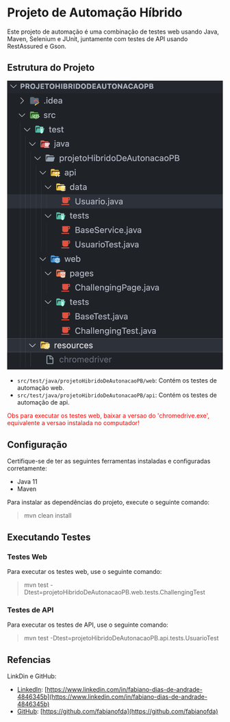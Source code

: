 # Projeto de Automação Híbrido

Este projeto de automação é uma combinação de testes web usando Java, Maven, Selenium e JUnit, juntamente com testes de API usando RestAssured e Gson.

## Estrutura do Projeto

![Estrutura do projeto](src/test/resources/prj.png)

- `src/test/java/projetoHibridoDeAutonacaoPB/web`: Contém os testes de automação web.
- `src/test/java/projetoHibridoDeAutonacaoPB/api`: Contém os testes de automação de api.

<span style="color: red;"> Obs para executar os testes web, baixar a versao do 'chromedrive.exe', equivalente a versao instalada no computador!</span>

## Configuração

Certifique-se de ter as seguintes ferramentas instaladas e configuradas corretamente:

- Java 11
- Maven

Para instalar as dependências do projeto, execute o seguinte comando:

> mvn clean install

## Executando Testes

### Testes Web

Para executar os testes web, use o seguinte comando:
>mvn test -Dtest=projetoHibridoDeAutonacaoPB.web.tests.ChallengingTest


### Testes de API


Para executar os testes de API, use o seguinte comando:
>mvn test -Dtest=projetoHibridoDeAutonacaoPB.api.tests.UsuarioTest


## Refencias
LinkDin e GitHub:

- [LinkedIn](Fabiano-dias-de-andrade): [https://www.linkedin.com/in/fabiano-dias-de-andrade-4846345b](https://www.linkedin.com/in/fabiano-dias-de-andrade-4846345b)
- [GitHub](Fabianofda): [https://github.com/fabianofda](https://github.com/fabianofda)
